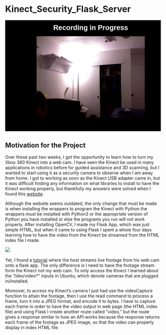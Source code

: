 # Kinect_Security_Flask_Server

<img src="KinectApp.png">


<h2>Motivation for the Project</h2>

Over these past two weeks, I got the opportunity to learn how to turn my Xbox 360 Kinect into a web cam. I have seen the Kinect be used in many applications in robotics before for guided assistance and 3D scanning, but I wanted to start using it as a security camera to observe when I am away from home. I got to working as soon as the Kinect USB adapter came in, but it was difficult finding any information on what libraries to install to have the Kinect working properly, but thankfully my answers were solved when I found this <a href="https://naman5.wordpress.com/2014/06/24/experimenting-with-kinect-using-opencv-python-and-open-kinect-libfreenect/">website<a/>.

Although the website seems outdated, the only change that must be made is when installing the wrappers to program the Kinect with Python the wrappers must be installed with Python3 or the appropriate version of Python you have installed or else the programs you run will not work properly. After installing OpenCV, I made my Flask App, which was just simple HTML, but when it came to using Flask I spent a whole four days learning how to have the video from the Kinect be streamed from the HTML index file I made.
  
<img src="FlaskApp.png">  
  
Yet, I found a <a href="https://www.youtube.com/watch?v=vF9QRJwJXJk">tutorial</a> where the host streams live footage from his web cam onto a flask app. The only difference is I need to have the footage stream form the Kinect not my web cam. To only access the Kinect I learned about the “/dev/video*” inputs in Ubuntu, which denote cameras that are plugged in/installed.

Moreover, to access my Kinect’s camera I just had use the videoCapture function to attain the footage, then I use the read command to process a frame, turn it into a JPEG format, and encode it to bytes. I have to capture each frame in order to have the video output in web page (the HTML index file) and using Flask I create another route called “video,” but the route gives a response similar to how an API works because the response returns each frame of the footage as JPEG image, so that the video can properly display in index HTML file.  

